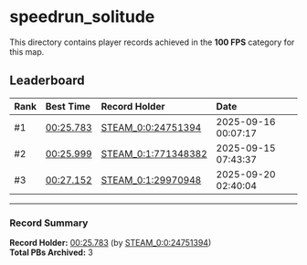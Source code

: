 # speedrun_solitude

This directory contains player records achieved in the **100 FPS** category for this map.

## Leaderboard

| Rank | Best Time | Record Holder | Date                |
| :--- | :-------- | :------------ | :------------------ |
| #1   | [00:25.783](./00025783_STEAM_0_0_24751394_20250916-000717.zip) | [STEAM_0:0:24751394](https://speedrun16.com/profile/STEAM_0:0:24751394)   | 2025-09-16 00:07:17 |
| #2   | [00:25.999](./00025999_STEAM_0_1_771348382_20250915-074337.zip) | [STEAM_0:1:771348382](https://speedrun16.com/profile/STEAM_0:1:771348382)   | 2025-09-15 07:43:37 |
| #3   | [00:27.152](./00027152_STEAM_0_1_29970948_20250920-024004.zip) | [STEAM_0:1:29970948](https://speedrun16.com/profile/STEAM_0:1:29970948)   | 2025-09-20 02:40:04 |

---

### Record Summary
**Record Holder:** [00:25.783](./00025783_STEAM_0_0_24751394_20250916-000717.zip) (by [STEAM_0:0:24751394](https://speedrun16.com/profile/STEAM_0:0:24751394))  
**Total PBs Archived:** 3